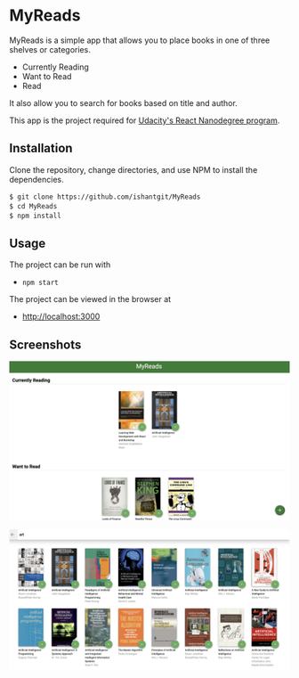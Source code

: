 # MyReads

MyReads is a simple app that allows you to place books in one of three shelves or categories.

- Currently Reading
- Want to Read
- Read

It also allow you to search for books based on title and author.

This app is the project required for [Udacity's React Nanodegree program](https://www.udacity.com/course/react-nanodegree--nd019).


## Installation

Clone the repository, change directories, and use NPM to install the dependencies.

```bash
$ git clone https://github.com/ishantgit/MyReads
$ cd MyReads
$ npm install
```

## Usage

The project can be run with

- `npm start`

The project can be viewed in the browser at

- [http://localhost:3000](http://localhost:3000)

## Screenshots

![screenshot1](./main_screenshot.png)

![screenshot2](./search_screenshot.png)